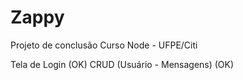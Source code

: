# Zappy
Projeto de conclusão Curso Node - UFPE/Citi

Tela de Login (OK)
CRUD (Usuário - Mensagens) (OK)

